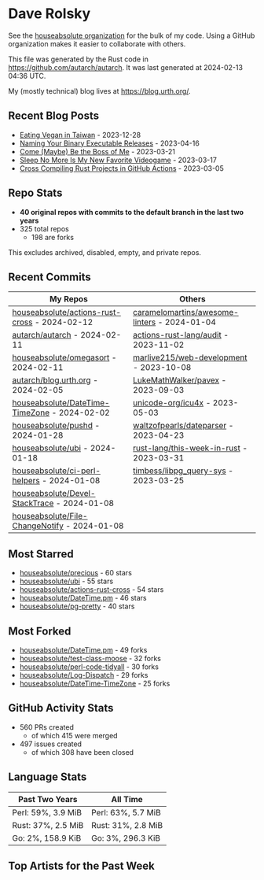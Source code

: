 
# Dave Rolsky

See the [houseabsolute organization](https://github.com/houseabsolute) for the
bulk of my code. Using a GitHub organization makes it easier to collaborate
with others.

This file was generated by the Rust code in
https://github.com/autarch/autarch. It was last generated at 2024-02-13 04:36 UTC.

My (mostly technical) blog lives at https://blog.urth.org/.

## Recent Blog Posts

- [Eating Vegan in Taiwan](https://blog.urth.org/2023/12/28/eating-vegan-in-taiwan/) - 2023-12-28
- [Naming Your Binary Executable Releases](https://blog.urth.org/2023/04/16/naming-your-binary-executable-releases/) - 2023-04-16
- [Come (Maybe) Be the Boss of Me](https://blog.urth.org/2023/03/21/come-maybe-be-the-boss-of-me/) - 2023-03-21
- [Sleep No More Is My New Favorite Videogame](https://blog.urth.org/2023/03/17/sleep-no-more-is-my-new-favorite-videogame/) - 2023-03-17
- [Cross Compiling Rust Projects in GitHub Actions](https://blog.urth.org/2023/03/05/cross-compiling-rust-projects-in-github-actions/) - 2023-03-05


## Repo Stats
- **40 original repos with commits to the default branch in the last two years**
- 325 total repos
  - 198 are forks

This excludes archived, disabled, empty, and private repos.

## Recent Commits
| My Repos | Others |
|----------|--------|
| [houseabsolute/actions-rust-cross](https://github.com/houseabsolute/actions-rust-cross) - 2024-02-12              | [caramelomartins/awesome-linters](https://github.com/caramelomartins/awesome-linters) - 2024-01-04                |
| [autarch/autarch](https://github.com/autarch/autarch) - 2024-02-11              | [actions-rust-lang/audit](https://github.com/actions-rust-lang/audit) - 2023-11-02                |
| [houseabsolute/omegasort](https://github.com/houseabsolute/omegasort) - 2024-02-11              | [marlive215/web-development](https://github.com/marlive215/web-development) - 2023-10-08                |
| [autarch/blog.urth.org](https://github.com/autarch/blog.urth.org) - 2024-02-05              | [LukeMathWalker/pavex](https://github.com/LukeMathWalker/pavex) - 2023-09-03                |
| [houseabsolute/DateTime-TimeZone](https://github.com/houseabsolute/DateTime-TimeZone) - 2024-02-02              | [unicode-org/icu4x](https://github.com/unicode-org/icu4x) - 2023-05-03                |
| [houseabsolute/pushd](https://github.com/houseabsolute/pushd) - 2024-01-28              | [waltzofpearls/dateparser](https://github.com/waltzofpearls/dateparser) - 2023-04-23                |
| [houseabsolute/ubi](https://github.com/houseabsolute/ubi) - 2024-01-18              | [rust-lang/this-week-in-rust](https://github.com/rust-lang/this-week-in-rust) - 2023-03-31                |
| [houseabsolute/ci-perl-helpers](https://github.com/houseabsolute/ci-perl-helpers) - 2024-01-08              | [timbess/libpg_query-sys](https://github.com/timbess/libpg_query-sys) - 2023-03-25                |
| [houseabsolute/Devel-StackTrace](https://github.com/houseabsolute/Devel-StackTrace) - 2024-01-08              |                 |
| [houseabsolute/File-ChangeNotify](https://github.com/houseabsolute/File-ChangeNotify) - 2024-01-08              |                 |


## Most Starred
- [houseabsolute/precious](https://github.com/houseabsolute/precious) - 60 stars
- [houseabsolute/ubi](https://github.com/houseabsolute/ubi) - 55 stars
- [houseabsolute/actions-rust-cross](https://github.com/houseabsolute/actions-rust-cross) - 54 stars
- [houseabsolute/DateTime.pm](https://github.com/houseabsolute/DateTime.pm) - 46 stars
- [houseabsolute/pg-pretty](https://github.com/houseabsolute/pg-pretty) - 40 stars


## Most Forked
- [houseabsolute/DateTime.pm](https://github.com/houseabsolute/DateTime.pm) - 49 forks
- [houseabsolute/test-class-moose](https://github.com/houseabsolute/test-class-moose) - 32 forks
- [houseabsolute/perl-code-tidyall](https://github.com/houseabsolute/perl-code-tidyall) - 30 forks
- [houseabsolute/Log-Dispatch](https://github.com/houseabsolute/Log-Dispatch) - 29 forks
- [houseabsolute/DateTime-TimeZone](https://github.com/houseabsolute/DateTime-TimeZone) - 25 forks


## GitHub Activity Stats
- 560 PRs created
  - of which 415 were merged
- 497 issues created
  - of which 308 have been closed

## Language Stats
| Past Two Years        | All Time                |
|-----------------------|-------------------------|
| Perl: 59%, 3.9 MiB              | Perl: 63%, 5.7 MiB                |
| Rust: 37%, 2.5 MiB              | Rust: 31%, 2.8 MiB                |
| Go: 2%, 158.9 KiB              | Go: 3%, 296.3 KiB                |


## Top Artists for the Past Week

